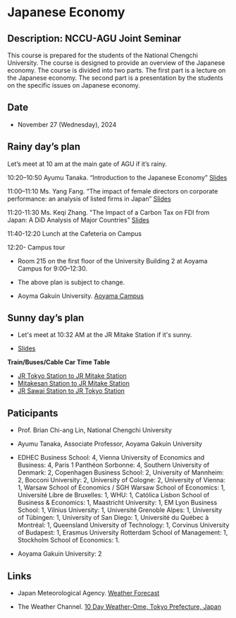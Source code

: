 # Japanese Economy

## Description: NCCU-AGU Joint Seminar

This course is prepared for the students of the National Chengchi University. The course is designed to provide an overview of the Japanese economy. The course is divided into two parts. The first part is a lecture on the Japanese economy. The second part is a presentation by the students on the specific issues on Japanese economy.

## Date

- November 27 (Wednesday), 2024

## Rainy day’s plan

Let’s meet at 10 am at the main gate of AGU if it’s rainy.

10:20–10:50
Ayumu Tanaka. “Introduction to the Japanese Economy” [Slides](Slides/Japanese_Economy_slides.pdf)

11:00–11:10
Ms. Yang Fang. “The impact of female directors on corporate performance: an analysis of listed firms in Japan” [Slides](Students_Slides/Yang-Fang.pdf)

11:20-11:30
Ms. Keqi Zhang. "The Impact of a Carbon Tax on FDI from Japan: A DiD Analysis of Major Countries” [Slides](Students_Slides/Keqi-Zhang.pdf)

11:40-12:20
Lunch at the Cafeteria on Campus

12:20-
Campus tour

- Room 215 on the first floor of the University Building 2 at Aoyama Campus for 9:00–12:30.
- The above plan is subject to change.

- Aoyma Gakuin University. [Aoyama Campus](https://www.aoyama.ac.jp/en/outline/aoyama_campus/)


## Sunny day’s plan

- Let's meet at 10:32 AM at the JR Mitake Station if it's sunny.

- [Slides](Mt_Mitake/Mt_Mitake_v2.pdf)

**Train/Buses/Cable Car Time Table**
- [JR Tokyo Station to JR Mitake Station](Mt_Mitake/10-32AM-Mitake-Station.pdf)
- [Mitakesan Station to JR Mitake Station](Mt_Mitake/02-10PM-Mitakesan-Station.pdf)
- [JR Sawai Station to JR Tokyo Station](Mt_Mitake/05-16PM-Sawai-Station.pdf)


## Paticipants

- Prof. Brian Chi-ang Lin, National Chengchi University
- Ayumu Tanaka, Associate Professor, Aoyama Gakuin University

- EDHEC Business School: 4, Vienna University of Economics and Business: 4, Paris 1 Panthéon Sorbonne: 4, Southern University of Denmark: 2, Copenhagen Business School: 2, University of Mannheim: 2, Bocconi University: 2, University of Cologne: 2, University of Vienna: 1, Warsaw School of Economics / SGH Warsaw School of Economics: 1, Université Libre de Bruxelles: 1, WHU: 1, Católica Lisbon School of Business & Economics: 1, Maastricht University: 1, EM Lyon Business School: 1, Vilnius University: 1, Université Grenoble Alpes: 1, University of Tübingen: 1, University of San Diego: 1, Université du Québec à Montréal: 1, Queensland University of Technology: 1, Corvinus University of Budapest: 1, Erasmus University Rotterdam School of Management: 1, Stockholm School of Economics: 1.
- Aoyama Gakuin University: 2



## Links

- Japan Meteorological Agency. [Weather Forecast](https://www.data.jma.go.jp/multi/yoho/yoho_detail.html?code=130010&lang=en)

- The Weather Channel. [10 Day Weather-Ome, Tokyo Prefecture, Japan](https://weather.com/weather/tenday/l/Ome+Tokyo+Prefecture+Japan?canonicalCityId=66b483fd485f101705ee8fc19250925c3f919aa1be723c6c184668fecffc2c05)



